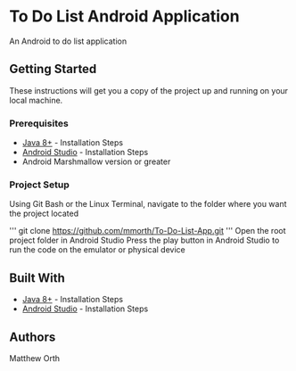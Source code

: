 # To Do List Android Application
An Android to do list application

## Getting Started
These instructions will get you a copy of the project up and running on your local machine.

### Prerequisites
* [Java 8+](http://www.oracle.com/technetwork/java/javase/downloads/jdk8-downloads-2133151.html) - Installation Steps
* [Android Studio](https://developer.android.com/studio/install) - Installation Steps
* Android Marshmallow version or greater

### Project Setup
Using Git Bash or the Linux Terminal, navigate to the folder where you want the project located

'''
git clone https://github.com/mmorth/To-Do-List-App.git
'''
Open the root project folder in Android Studio
Press the play button in Android Studio to run the code on the emulator or physical device

## Built With
* [Java 8+](http://www.oracle.com/technetwork/java/javase/downloads/jdk8-downloads-2133151.html) - Installation Steps
* [Android Studio](https://developer.android.com/studio/install) - Installation Steps

## Authors
Matthew Orth
